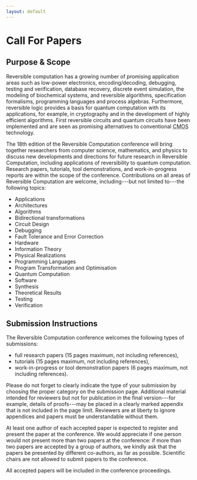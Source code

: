 ```yaml
---
layout: default
---
```


# Call For Papers

## Purpose & Scope

Reversible computation has a growing number of promising application areas such as low-power electronics, encoding/decoding, debugging, testing and verification, database recovery, discrete event simulation, the modeling of biochemical systems, and reversible algorithms, specification formalisms, programming languages and process algebras.
Furthermore, reversible logic provides a basis for quantum computation with its applications, for example, in cryptography and in the development of highly efficient algorithms.
First reversible circuits and quantum circuits have been implemented and are seen as promising alternatives to conventional <abbr title="Complementary metal–oxide–semiconductor">CMOS</abbr> technology.

The 18th edition of the Reversible Computation conference will bring together researchers from computer science, mathematics, and physics to discuss new developments and directions for future research in Reversible Computation, including applications of reversibility to quantum computation.
Research papers, tutorials, tool demonstrations, and work-in-progress reports are within the scope of the conference.
Contributions on all areas of Reversible Computation are welcome, including---but not limited to---the following topics:

- Applications
- Architectures
- Algorithms
- Bidirectional transformations
- Circuit Design
- Debugging
- Fault Tolerance and Error Correction
- Hardware
- Information Theory
- Physical Realizations
- Programming Languages
- Program Transformation and Optimisation
- Quantum Computation
- Software
- Synthesis
- Theoretical Results
- Testing
- Verification

## Submission Instructions

The Reversible Computation conference welcomes the following types of submissions:

- full research papers (15 pages maximum, not including references),
- tutorials (15 pages maximum, not including references),
- work-in-progress or tool demonstration papers (6 pages maximum, not including references). 

Please do not forget to clearly indicate the type of your submission by choosing the proper category on the submission page. Additional material intended for reviewers but not for publication in the final version---for example, details of proofs---may be placed in a clearly marked appendix that is not included in the page limit. Reviewers are at liberty to ignore appendices and papers must be understandable without them.

<!--
The paper submission will be accepted as a PDF file using [Springer's <abbr title="Lecture Notes in Computer Sciences">LNCS</abbr> style](https://www.springer.com/gp/computer-science/lncs/conference-proceedings-guidelines).
Authors are encouraged to include their [<abbr title="Open Researcher and Contributor ID">ORCID</abbr>](https://orcid.org/) number in the paper.
-->

At least one author of each accepted paper is expected to register and present the paper at the conference.
We would appreciate if one person would not present more than two papers at the conference: if more than two papers are accepted by a group of authors, we kindly ask that the papers be presented by different co-authors, as far as possible.
Scientific chairs are not allowed to submit papers to the conference.

All accepted papers will be included in the conference proceedings. <!-- and published by Springer as a <abbr title="Lecture Notes in Computer Sciences">LNCS</abbr> volume.-->
